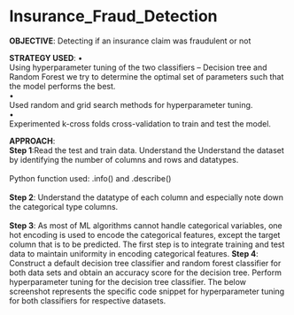 # Insurance_Fraud_Detection
**OBJECTIVE**: Detecting if an insurance claim was fraudulent or not 

**STRATEGY USED**:
•<br>Using hyperparameter tuning of the two classifiers – Decision tree and Random Forest we try to determine the optimal set of parameters such that the model performs the best.<br>
•<br> Used random and grid search methods for hyperparameter tuning.<br> 
•<br> Experimented k-cross folds cross-validation to train and test the model.<br>

**APPROACH**:
<br>**Step 1**:Read the test and train data. Understand the Understand the dataset by identifying the number of columns and rows and datatypes.<br>
<br>Python function used: .info() and .describe()<br>
<br>**Step 2**: Understand the datatype of each column and especially note down the categorical type columns.<br>
<br>**Step 3**: As most of ML algorithms cannot handle categorical variables, one hot encoding is used to 
encode the categorical features, except the target column that is to be predicted. The first step is to 
integrate training and test data to maintain uniformity in encoding categorical features.
**Step 4**: Construct a default decision tree classifier and random forest classifier for both data sets and 
obtain an accuracy score for the decision tree.
Perform hyperparameter tuning for the decision tree classifier. The below screenshot represents the 
specific code snippet for hyperparameter tuning for both classifiers for respective datasets.
